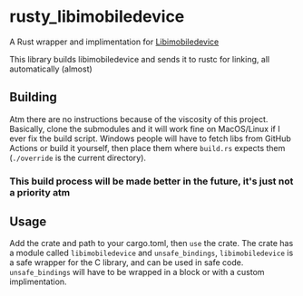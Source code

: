 # rusty_libimobiledevice
A Rust wrapper and implimentation for [Libimobiledevice](https://github.com/libimobiledevice/libimobiledevice)

This library builds libimobiledevice and sends it to rustc for linking, all automatically (almost)

## Building
Atm there are no instructions because of the viscosity of this project. 
Basically, clone the submodules and it will work fine on MacOS/Linux if I ever fix the build script.
Windows people will have to fetch libs from GitHub Actions or build it yourself, then place them where ``build.rs`` expects them (``./override`` is the current directory).

### **This build process will be made better in the future, it's just not a priority atm**

## Usage
Add the crate and path to your cargo.toml, then ``use`` the crate.
The crate has a module called ``libimobiledevice`` and ``unsafe_bindings``, ``libimobiledevice`` is a safe wrapper for the C library, and can be used in safe code.
``unsafe_bindings`` will have to be wrapped in a block or with a custom implimentation.
